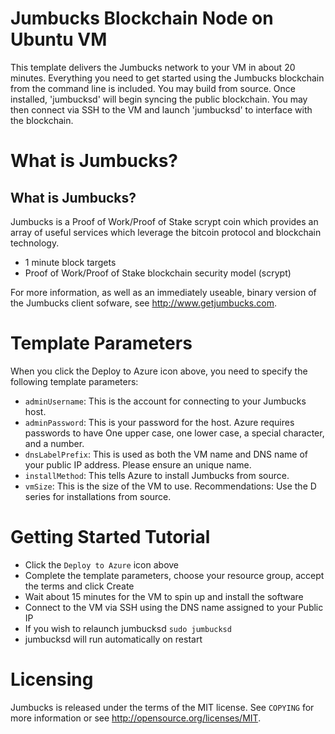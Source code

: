 # Jumbucks Blockchain Node on Ubuntu VM

This template delivers the Jumbucks network to your VM in about 20 minutes.  Everything you need to get started using the Jumbucks blockchain from the command line is included. 
You may build from source.  Once installed, 'jumbucksd' will begin syncing the public blockchain. 
You may then connect via SSH to the VM and launch 'jumbucksd' to interface with the blockchain.

# What is Jumbucks?

What is Jumbucks?
----------------

Jumbucks is a Proof of Work/Proof of Stake scrypt coin which provides an array of useful services
which leverage the bitcoin protocol and blockchain technology.

 - 1 minute block targets
 - Proof of Work/Proof of Stake blockchain security model (scrypt)

For more information, as well as an immediately useable, binary version of
the Jumbucks client sofware, see http://www.getjumbucks.com.


# Template Parameters

When you click the Deploy to Azure icon above, you need to specify the following template parameters:

* `adminUsername`: This is the account for connecting to your Jumbucks host.
* `adminPassword`: This is your password for the host.  Azure requires passwords to have One upper case, one lower case, a special character, and a number.
* `dnsLabelPrefix`: This is used as both the VM name and DNS name of your public IP address.  Please ensure an unique name.
* `installMethod`: This tells Azure to install Jumbucks from source.
* `vmSize`: This is the size of the VM to use.  Recommendations: Use the D series for installations from source.

# Getting Started Tutorial

* Click the `Deploy to Azure` icon above
* Complete the template parameters, choose your resource group, accept the terms and click Create
* Wait about 15 minutes for the VM to spin up and install the software
* Connect to the VM via SSH using the DNS name assigned to your Public IP
* If you wish to relaunch jumbucksd `sudo jumbucksd`
* jumbucksd will run automatically on restart

# Licensing

Jumbucks is released under the terms of the MIT license. See `COPYING` for more information or see http://opensource.org/licenses/MIT.
